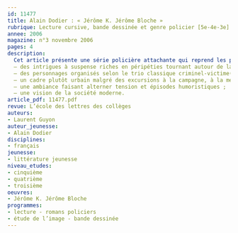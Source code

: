 ```yaml
---
id: 11477
title: Alain Dodier : « Jérôme K. Jérôme Bloche »
rubrique: Lecture cursive, bande dessinée et genre policier [5e-4e-3e]
annee: 2006
magazine: n°3 novembre 2006
pages: 4
description: 
  Cet article présente une série policière attachante qui reprend les principaux ingrédients du genre :
  – des intrigues à suspense riches en péripéties tournant autour de la résolution d’une énigme ;
  – des personnages organisés selon le trio classique criminel-victime(s) / enquêteur ;
  – un cadre plutôt urbain malgré des excursions à la campagne, à la mer ou à la montagne ;
  – une ambiance faisant alterner tension et épisodes humoristiques ;
  – une vision de la société moderne.
article_pdf: 11477.pdf
revue: L’école des lettres des collèges
auteurs:
- Laurent Guyon
auteur_jeunesse:
- Alain Dodier
disciplines:
- français
jeunesse:
- littérature jeunesse
niveau_etudes:
- cinquième
- quatrième
- troisième
oeuvres:
- Jérôme K. Jérôme Bloche
programmes:
- lecture - romans policiers
- étude de l’image - bande dessinée
---
```

